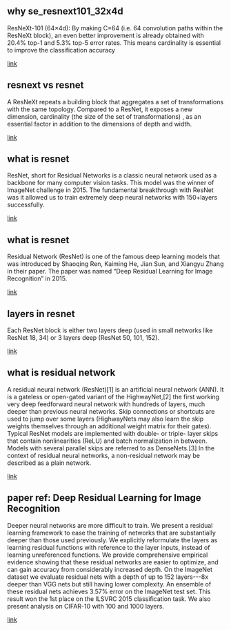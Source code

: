 ## why se_resnext101_32x4d

ResNeXt-101 (64×4d): By making C=64 (i.e. 64 convolution paths within the ResNeXt block),
an even better improvement is already obtained with 20.4% top-1 and 5.3% top-5 error rates.
This means cardinality is essential to improve the classification accuracy

[link](https://towardsdatascience.com/review-resnext-1st-runner-up-of-ilsvrc-2016-image-classification-15d7f17b42ac)

## resnext vs resnet

A ResNeXt repeats a building block that aggregates a set of transformations with the same topology. 
Compared to a ResNet, it exposes a new dimension, cardinality (the size of the set of transformations) , 
as an essential factor in addition to the dimensions of depth and width.

[link](https://paperswithcode.com/method/resnext)

## what is resnet

ResNet, short for Residual Networks is a classic neural network used as a backbone for many computer vision tasks.
This model was the winner of ImageNet challenge in 2015. The fundamental breakthrough with ResNet was it allowed us
to train extremely deep neural networks with 150+layers successfully.

[link](https://towardsdatascience.com/understanding-and-coding-a-resnet-in-keras-446d7ff84d33)

## what is resnet

Residual Network (ResNet) is one of the famous deep learning models that was introduced by Shaoqing Ren,
Kaiming He, Jian Sun, and Xiangyu Zhang in their paper. The paper was named “Deep Residual Learning for 
Image Recognition” in 2015.

[link](https://www.analyticsvidhya.com/blog/2021/06/build-resnet-from-scratch-with-python/)

## layers in resnet

Each ResNet block is either two layers deep (used in small networks like ResNet 18, 34) or 
3 layers deep (ResNet 50, 101, 152).

[link](https://neurohive.io/en/popular-networks/resnet/)

## what is residual network

A residual neural network (ResNet)[1] is an artificial neural network (ANN). It is a gateless or open-gated 
variant of the HighwayNet,[2] the first working very deep feedforward neural network with hundreds of layers,
much deeper than previous neural networks. Skip connections or shortcuts are used to jump over some layers
(HighwayNets may also learn the skip weights themselves through an additional weight matrix for their gates). 
Typical ResNet models are implemented with double- or triple- layer skips that contain nonlinearities (ReLU)
and batch normalization in between. Models with several parallel skips are referred to as DenseNets.[3] 
In the context of residual neural networks, a non-residual network may be described as a plain network.

[link](https://en.wikipedia.org/wiki/Residual_neural_network)

## paper ref: Deep Residual Learning for Image Recognition

Deeper neural networks are more difficult to train. We present a residual learning framework to ease 
the training of networks that are substantially deeper than those used previously. 
We explicitly reformulate the layers as learning residual functions with reference to the layer inputs, 
instead of learning unreferenced functions. We provide comprehensive empirical evidence showing that these 
residual networks are easier to optimize, and can gain accuracy from considerably increased depth. 
On the ImageNet dataset we evaluate residual nets with a depth of up to 152 layers---8x deeper than VGG nets 
but still having lower complexity. An ensemble of these residual nets achieves 3.57% error on the ImageNet 
test set. This result won the 1st place on the ILSVRC 2015 classification task. We also present analysis on 
CIFAR-10 with 100 and 1000 layers.

[link](https://arxiv.org/abs/1512.03385)




